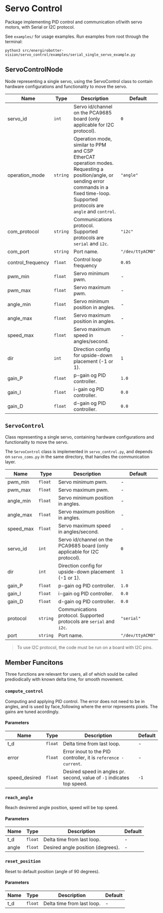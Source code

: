# Servo Control

Package implementing PID control and communication of/with servo motors, with Serial or I2C protocol.

See `examples/` for usage examples. Run examples from root through the terminal:
```
python3 src/energirobotter-vision/servo_control/examples/serial_single_servo_example.py
```

## ServoControlNode

Node representing a single servo, using the ServoControl class to contain hardware configurations and functionality to move the servo. 

| Name              | Type     | Description                                                                                                                                                                                  | Default          |
| ----------------- | -------- | -------------------------------------------------------------------------------------------------------------------------------------------------------------------------------------------- | ---------------- |
| servo_id          | `int`    | Servo id/channel on the PCA9685 board (only applicable for I2C protocol).                                                                                                                    | `0`              |
| operation_mode    | `string` | Operation mode, similar to PPM and CSP EtherCAT operation modes. Requesting a position/angle, or sending error commands in a fixed time-loop. Supported protocols are `angle` and `control`. | `"angle"`        |
| com_protocol      | `string` | Communications protocol. Supported protocols are `serial` and `i2c`.                                                                                                                         | `"i2c"`          |
| com_port          | `string` | Port name.                                                                                                                                                                                   | `"/dev/ttyACM0"` |
| control_frequency | `float`  | Control loop frequency                                                                                                                                                                       | `0.05`           |
| pwm_min           | `float`  | Servo minimum pwm.                                                                                                                                                                           | -                |
| pwm_max           | `float`  | Servo maximum pwm.                                                                                                                                                                           | -                |
| angle_min         | `float`  | Servo minimum position in angles.                                                                                                                                                            | -                |
| angle_max         | `float`  | Servo maximum position in angles.                                                                                                                                                            | -                |
| speed_max         | `float`  | Servo maximum speed in angles/second.                                                                                                                                                        | -                |
| dir               | `int`    | Direction config for upside-down placement (-1 or 1).                                                                                                                                        | `1`              |
| gain_P            | `float`  | p-gain og PID controller.                                                                                                                                                                    | `1.0`            |
| gain_I            | `float`  | i-gain og PID controller.                                                                                                                                                                    | `0.0`            |
| gain_D            | `float`  | d-gain og PID controller.                                                                                                                                                                    | `0.0`            |



## `ServoControl`

Class representing a single servo, containing hardware configurations and functionality to move the servo. 

The `ServoControl` class is implemented in `servo_control.py`, and depends on `servo_coms.py` in the same directory, that handles the communication layer.

| Name      | Type     | Description                                                               | Default          |
| --------- | -------- | ------------------------------------------------------------------------- | ---------------- |
| pwm_min   | `float`  | Servo minimum pwm.                                                        | -                |
| pwm_max   | `float`  | Servo maximum pwm.                                                        | -                |
| angle_min | `float`  | Servo minimum position in angles.                                         | -                |
| angle_max | `float`  | Servo maximum position in angles.                                         | -                |
| speed_max | `float`  | Servo maximum speed in angles/second.                                     | -                |
| servo_id  | `int`    | Servo id/channel on the PCA9685 board (only applicable for I2C protocol). | `0`              |
| dir       | `int`    | Direction config for upside-down placement (-1 or 1).                     | `1`              |
| gain_P    | `float`  | p-gain og PID controller.                                                 | `1.0`            |
| gain_I    | `float`  | i-gain og PID controller.                                                 | `0.0`            |
| gain_D    | `float`  | d-gain og PID controller.                                                 | `0.0`            |
| protocol  | `string` | Communications protocol. Supported protocols are `serial` and `i2c`.      | `"serial"`       |
| port      | `string` | Port name.                                                                | `"/dev/ttyACM0"` |

> To use I2C protocol, the code must be run on a board with I2C pins.



## Member Funcitons

Three functions are relevant for users, all of which sould be called prediodically with known delta time, for smooth movement.

### `compute_control`

Computing and applying PID control. 
The error does not need to be in angles, and is used by face_following where the error represents pixels. The gains are tuned acordingly.  


#### Parameters
| Name          | Type    | Description                                                            | Default |
| ------------- | ------- | ---------------------------------------------------------------------- | ------- |
| t_d           | `float` | Delta time from last loop.                                             | -       |
| error         | `float` | Error inout to the PID controller, it is `reference - current`.        | -       |
| speed_desired | `float` | Desired speed in angles pr. second, value of `-1` indicates top speed. | `-1`    |


### `reach_angle`

Reach desirered angle position, speed will be top speed.

#### Parameters
| Name  | Type    | Description                       | Default |
| ----- | ------- | --------------------------------- | ------- |
| t_d   | `float` | Delta time from last loop.        | -       |
| angle | `float` | Desired angle position (degrees). | -       |


### `reset_position`

Reset to default position (angle of 90 degrees).

#### Parameters

| Name | Type    | Description                | Default |
| ---- | ------- | -------------------------- | ------- |
| t_d  | `float` | Delta time from last loop. | -       |
